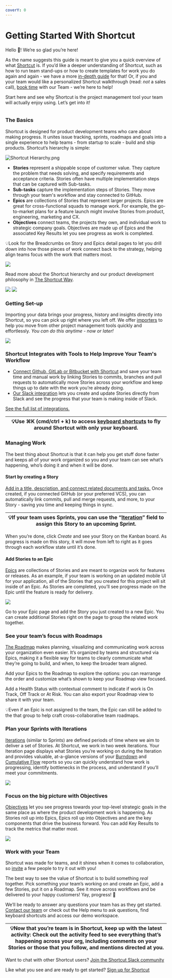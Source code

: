 ```yaml
---
coverY: 0
---
```


# Getting Started With Shortcut

Hello 👋! We’re so glad you’re here!

As the name suggests this guide is meant to give you a quick overview of what [Shortcut](https://www.shortcut.com/) is. If you’d like a deeper understanding of Shortcut, such as how to run team stand-ups or how to create templates for work you do again and again - we have a more [in-depth guide](https://help.shortcut.com/hc/en-us/categories/201050836-Using-Shortcut) for that! Or, if you and your team would like a personalized Shortcut walkthrough (read: _not_ a sales call), [book time](https://www.shortcut.com/demo) with our Team - we’re here to help!&#x20;

Start here and see why Shortcut is the project management tool your team will actually enjoy using. Let’s get into it!

<figure><img src="https://help.shortcut.com/hc/article_attachments/30639319303828" alt=""><figcaption></figcaption></figure>

### The Basics <a href="#h_01j8g5bqq0q45qc2sfqz3ynzwz" id="h_01j8g5bqq0q45qc2sfqz3ynzwz"></a>

Shortcut is designed for product development teams who care about making progress. It unites issue tracking, sprints, roadmaps and goals into a single experience to help teams - from startup to scale - build and ship products. Shortcut’s hierarchy is simple:

![Shortcut Hierarchy.png](https://help.shortcut.com/hc/article_attachments/36137618973844)

* **Stories** represent a shippable scope of customer value. They capture the problem that needs solving, and specify requirements and acceptance criteria. Stories often have multiple implementation steps that can be captured with Sub-tasks.&#x20;
* **Sub-tasks** capture the implementation steps of Stories. They move through your team's workflow and stay connected to GitHub.
* **Epics** are collections of Stories that represent larger projects. Epics are great for cross-functional squads to manage work. For example, the go-to-market plans for a feature launch might involve Stories from product, engineering, marketing and CX.
* **Objectives** connect teams, the projects they own, and individual work to strategic company goals. Objectives are made up of Epics and the associated Key Results let you see progress as work is completed.&#x20;

💡Look for the Breadcrumbs on Story and Epics detail pages to let you drill down into how those pieces of work connect back to the strategy, helping align teams focus with the work that matters most.

![](https://help.shortcut.com/hc/article_attachments/30639344312340)

Read more about the Shortcut hierarchy and our product development philosophy in [The Shortcut Way](https://www.shortcut.com/shortcut-way).

![](https://help.shortcut.com/hc/article_attachments/30639319315348) ![](https://help.shortcut.com/hc/article_attachments/30639319320084)

### Getting Set-up <a href="#h_01j8g5bqq05k2e9mfpsx5pbr1z" id="h_01j8g5bqq05k2e9mfpsx5pbr1z"></a>

Importing your data brings your progress, history and insights directly into Shortcut, so you can pick up right where you left off. We offer [importers](https://help.shortcut.com/hc/en-us/sections/201152409-Imports-and-Exports) to help you move from other project management tools quickly and effortlessly. _You can do this anytime - now or later!_

![](https://help.shortcut.com/hc/article_attachments/30639319328916)

### Shortcut Integrates with Tools to Help Improve Your Team's Workflow  <a href="#h_01j8g5d8qfyqm0ka73t39qg2yp" id="h_01j8g5d8qfyqm0ka73t39qg2yp"></a>

* [Connect Github, GitLab or Bitbucket with Shortcut](https://help.shortcut.com/hc/en-us/articles/204909925) and save your team time and manual work by linking Stories to commits, branches and pull requests to automatically move Stories across your workflow and keep things up to date with the work you’re already doing.
* [Our Slack integration](https://help.shortcut.com/hc/en-us/articles/205268749) lets you create and update Stories directly from Slack and see the progress that your team is making inside of Slack.

[See the full list of integrations.](https://www.shortcut.com/integrations)

| 💡Use ⌘K (cmd/ctrl + k) to access [keyboard shortcuts](https://help.shortcut.com/hc/en-us/articles/205268839-How-to-Use-Keyboard-Shortcuts) to fly around Shortcut with only your keyboard. |
| ------------------------------------------------------------------------------------------------------------------------------------------------------------------------------------------- |

### Managing Work <a href="#h_01j8g5bqq05mfbeptg8yzd8m24" id="h_01j8g5bqq05mfbeptg8yzd8m24"></a>

The best thing about Shortcut is that it can help you get stuff done faster and keeps all of your work organized so you and your team can see what’s happening, who’s doing it and when it will be done.&#x20;

#### Start by creating a Story  <a href="#h_01j8g5dfdrgmb3g1aa522wgrq9" id="h_01j8g5dfdrgmb3g1aa522wgrq9"></a>

[Add in a title, description, and connect related documents and tasks.](https://help.shortcut.com/hc/en-us/articles/360043978792-Details-of-a-Story) Once created, if you connected GitHub (or your preferred VCS), you can automatically link commits, pull and merge requests, and more, to your Story - saving you time and keeping things in sync.&#x20;

| 💡If your team uses Sprints, you can use the “[Iteration](https://help.shortcut.com/hc/en-us/articles/360028953452)” field to assign this Story to an upcoming Sprint. |
| ---------------------------------------------------------------------------------------------------------------------------------------------------------------------- |

When you’re done, click _Create_ and see your Story on the Kanban board. As progress is made on this story, it will move from left to right as it goes through each workflow state until it’s done.

#### Add Stories to an Epic <a href="#h_01j8g5dr27a1nwjy5379esc6cb" id="h_01j8g5dr27a1nwjy5379esc6cb"></a>

[Epics](https://help.shortcut.com/hc/en-us/articles/360017524632) are collections of Stories and are meant to organize work for features or releases. As an example, if your team is working on an updated mobile UI for your application, all of the Stories that you created for this project will sit inside of an Epic. As Stories are completed, you’ll see progress made on the Epic until the feature is ready for delivery.

![](https://help.shortcut.com/hc/article_attachments/30639344330772)

Go to your Epic page and add the Story you just created to a new Epic. You can create additional Stories right on the page to group the related work together.

### See your team’s focus with Roadmaps <a href="#h_01j8g5dxyhbfdc1b8cx2cpxwnv" id="h_01j8g5dxyhbfdc1b8cx2cpxwnv"></a>

[The Roadmap](https://help.shortcut.com/hc/en-us/articles/18587267345428) makes planning, visualizing and communicating work across your organization even easier. It’s organized by teams and structured via Epics, making it a flexible way for teams to clearly communicate what they’re going to build, and when, to keep the broader team aligned.&#x20;

Add your Epics to the Roadmap to explore the options: you can rearrange the order and customize what’s shown to keep your Roadmap view focused.

Add a Health Status with contextual comment to indicate if work is On Track, Off Track or At Risk. You can also export your Roadmap view to share it with your team.&#x20;

💡Even if an Epic is not assigned to the team, the Epic can still be added to the that group to help craft cross-collaborative team roadmaps.&#x20;

### Plan your Sprints with Iterations <a href="#h_01j8g5e93fsmtc2r5jwawjaphx" id="h_01j8g5e93fsmtc2r5jwawjaphx"></a>

[Iterations](https://help.shortcut.com/hc/en-us/articles/360028953452) (similar to Sprints) are defined periods of time where we aim to deliver a set of Stories. At Shortcut, we work in two week iterations. Your Iteration page displays what Stories you’re working on during the Iteration and provides valuable, at-a-glance versions of your [Burndown](https://help.shortcut.com/hc/en-us/articles/360030805711) and [Cumulative Flow](https://help.shortcut.com/hc/en-us/articles/23059440778004) reports so you can quickly understand how work is progressing, identify bottlenecks in the process, and understand if you’ll meet your commitments.

![](https://help.shortcut.com/hc/article_attachments/30639319334804)

### Focus on the big picture with Objectives <a href="#h_01j8g5eeb0cvp28x69ysb21y6j" id="h_01j8g5eeb0cvp28x69ysb21y6j"></a>

[Objectives](https://help.shortcut.com/hc/en-us/articles/23291814285716-The-Objectives-Page) let you see progress towards your top-level strategic goals in the same place as where the product development work is happening. As Stories roll up into Epics, Epics roll up into Objectives and are the key components that drive the business forward. You can add Key Results to track the metrics that matter most.

![](https://help.shortcut.com/hc/article_attachments/30639319336340)

### Work with your Team <a href="#h_01j8g5bqq0gath2g1g21v4kk05" id="h_01j8g5bqq0gath2g1g21v4kk05"></a>

Shortcut was made for teams, and it shines when it comes to collaboration, so [invite](https://help.shortcut.com/hc/en-us/articles/360033599271-Managing-Invitations) a few people to try it out with you!&#x20;

The best way to see the value of Shortcut is to build something _real_ together. Pick something your team’s working on and create an Epic, add a few Stories, put it on a Roadmap. See it move across workflows and be delivered to your happy customers! Yay, progress! 👏&#x20;

We’ll be ready to answer any questions your team has as they get started. [Contact our team](https://www.shortcut.com/contact) or check out the Help menu to ask questions, find keyboard shortcuts and access our demo workspace.

| 💡**Now that you’re team is in Shortcut, keep up with the latest activity:** Check out the activity feed to see everything that’s happening across your org, including comments on your Stories or those that you follow, and mentions directed at you. |
| ------------------------------------------------------------------------------------------------------------------------------------------------------------------------------------------------------------------------------------------------------- |

Want to chat with other Shortcut users? [Join the Shortcut Slack community](https://shortcut.com/joinslack)

Like what you see and are ready to get started? [Sign up for Shortcut](https://www.shortcut.com/signup)
